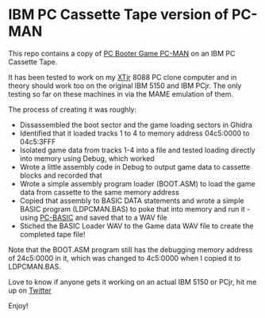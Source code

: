 # IBM PC Cassette Tape version of PC-MAN

This repo contains a copy of [PC Booter Game PC-MAN](https://www.mobygames.com/game/pc-man) on an IBM PC Cassette Tape.

It has been tested to work on my [XTjr](https://github.com/moogway82/XTjr) 8088 PC clone computer and in theory should work too on the original IBM 5150 and IBM PCjr. The only testing so far on these machines in via the MAME emulation of them.

The process of creating it was roughly:
- Dissassembled the boot sector and the game loading sectors in Ghidra
- Identified that it loaded tracks 1 to 4 to memory address 04c5:0000 to 04c5:3FFF
- Isolated game data from tracks 1-4 into a file and tested loading directly into memory using Debug, which worked
- Wrote a little assembly code in Debug to output game data to cassette blocks and recorded that
- Wrote a simple assembly program loader (BOOT.ASM) to load the game data from cassette to the same memory address
- Copied that assembly to BASIC DATA statements and wrote a simple BASIC program (LDPCMAN.BAS) to poke that into memory and run it - using [PC-BASIC](https://robhagemans.github.io/pcbasic/) and saved that to a WAV file
- Stiched the BASIC Loader WAV to the Game data WAV file to create the completed tape file!

Note that the BOOT.ASM program still has the debugging memory address of 24c5:0000 in it, which was changed to 4c5:0000 when I copied it to LDPCMAN.BAS.

Love to know if anyone gets it working on an actual IBM 5150 or PCjr, hit me up on [Twitter](https://twitter.com/mogwaay)

Enjoy!
